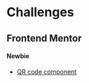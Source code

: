 # Challenges
## Frontend Mentor
#### Newbie
* [QR code component](https://github.com/pedrowfilho/challenges/tree/main/frontend-mentor/newbie/qr-code)
